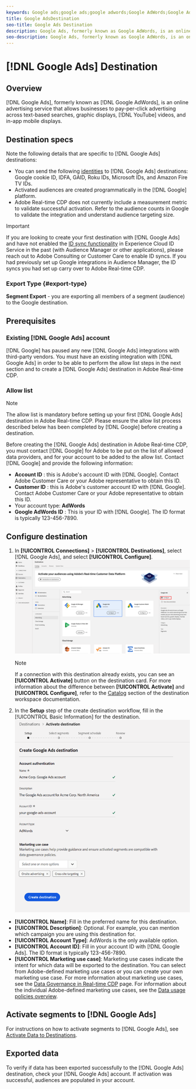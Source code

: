 ```yaml
---
keywords: Google ads;google ads;google adwords;Google AdWords;Google Adwords
title: Google AdsDestination
seo-title: Google Ads Destination
description: Google Ads, formerly known as Google AdWords, is an online advertising service that allows businesses to pay-per-click advertising across text-based searches, graphic displays, YouTube videos, and in-app mobile displays.
seo-description: Google Ads, formerly known as Google AdWords, is an online advertising service that allows businesses to pay-per-click advertising across text-based searches, graphic displays, YouTube videos, and in-app mobile displays.
---
```


# [!DNL Google Ads] Destination

## Overview

[!DNL Google Ads], formerly known as [!DNL Google AdWords], is an online advertising service that allows businesses to pay-per-click advertising across text-based searches, graphic displays, [!DNL YouTube] videos, and in-app mobile displays.

## Destination specs

Note the following details that are specific to [!DNL Google Ads] destinations:

* You can send the following [identities](../../identity-service/namespaces.md) to [!DNL Google Ads] destinations: Google cookie ID, IDFA, GAID, Roku IDs, Microsoft IDs, and Amazon Fire TV IDs.
* Activated audiences are created programmatically in the [!DNL Google] platform.
* Adobe Real-time CDP does not currently include a measurement metric to validate successful activation. Refer to the audience counts in Google to validate the integration and understand audience targeting size.

>[!IMPORTANT]
>
>If you are looking to create your first destination with [!DNL Google Ads] and have not enabled the [ID sync functionality](https://docs.adobe.com/content/help/en/id-service/using/id-service-api/methods/idsync.html) in Experience Cloud ID Service in the past (with Audience Manager or other applications), please reach out to Adobe Consulting or Customer Care to enable ID syncs. If you had previously set up Google integrations in Audience Manager, the ID syncs you had set up carry over to Adobe Real-time CDP.

### Export Type {#export-type}

**Segment Export** - you are exporting all members of a segment (audience) to the Google destination.

## Prerequisites

### Existing [!DNL Google Ads] account

[!DNL Google] has paused any new [!DNL Google Ads] integrations with third-party vendors. You must have an existing integration with [!DNL Google Ads] in order to be able to perform the allow list steps in the next section and to create a [!DNL Google Ads] destination in Adobe Real-time CDP.

### Allow list

>[!NOTE]
>
>The allow list is mandatory before setting up your first [!DNL Google Ads] destination in Adobe Real-time CDP. Please ensure the allow list process described below has been completed by [!DNL Google] before creating a destination.

Before creating the [!DNL Google Ads] destination in Adobe Real-time CDP, you must contact [!DNL Google] for Adobe to be put on the list of allowed data providers, and for your account to be added to the allow list. Contact [!DNL Google] and provide the following information:

* **Account ID** : this is Adobe's account ID with [!DNL Google]. Contact Adobe Customer Care or your Adobe representative to obtain this ID.
* **Customer ID** : this is Adobe's customer account ID with [!DNL Google]. Contact Adobe Customer Care or your Adobe representative to obtain this ID.
* Your account type: **AdWords**
* **Google AdWords ID** : This is your ID with [!DNL Google]. The ID format is typically 123-456-7890.

## Configure destination

1. In **[!UICONTROL Connections]** > **[!UICONTROL Destinations]**, select [!DNL Google Ads], and select **[!UICONTROL Configure]**.
    ![Connect Google Ads destination](/help/rtcdp/destinations/assets/google-2-destination.png)

    >[!NOTE]
    >
    >If a connection with this destination already exists, you can see an **[!UICONTROL Activate]** button on the destination card. For more information about the difference between **[!UICONTROL Activate]** and **[!UICONTROL Configure]**, refer to the [Catalog](/help/rtcdp/destinations/destinations-workspace.md#catalog) section of the destination workspace documentation.  

2. In the **Setup** step of the create destination workflow, fill in the [!UICONTROL Basic Information] for the destination. <br>
    ![Basic information Google Ads](/help/rtcdp/destinations/assets/google-2-destination-setup-step.png)
*  **[!UICONTROL Name]**: Fill in the preferred name for this destination.
*  **[!UICONTROL Description]**: Optional. For example, you can mention which campaign you are using this destination for.
*  **[!UICONTROL Account Type]**: AdWords is the only available option.
*  **[!UICONTROL Account ID]**: Fill in your account ID with [!DNL Google Ads]. The ID format is typically 123-456-7890. 
*  **[!UICONTROL Marketing use case]**: Marketing use cases indicate the intent for which data will be exported to the destination. You can select from Adobe-defined marketing use cases or you can create your own marketing use case. For more information about marketing use cases, see the [Data Governance in Real-time CDP](/help/rtcdp/privacy/data-governance-overview.md#destinations) page. For information about the individual Adobe-defined marketing use cases, see the [Data usage policies overview](/help/data-governance/policies/overview.md#core-actions).  

## Activate segments to [!DNL Google Ads]

For instructions on how to activate segments to [!DNL Google Ads], see [Activate Data to Destinations](/help/rtcdp/destinations/activate-destinations.md).

## Exported data 

To verify if data has been exported successfully to the [!DNL Google Ads] destination, check your [!DNL Google Ads] account. If activation was successful, audiences are populated in your account.